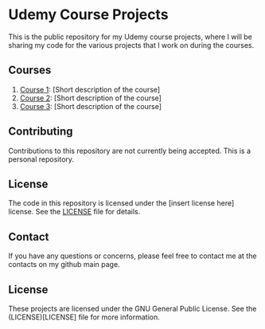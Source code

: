 # Udemy Course Projects

This is the public repository for my Udemy course projects, where I will be sharing my code for the various projects that I work on during the courses.

## Courses

1. [Course 1](course1/): [Short description of the course]
2. [Course 2](course2/): [Short description of the course]
3. [Course 3](course3/): [Short description of the course]

## Contributing

Contributions to this repository are not currently being accepted. This is a personal repository.

## License

The code in this repository is licensed under the [insert license here] license. See the [LICENSE](LICENSE) file for details.

## Contact

If you have any questions or concerns, please feel free to contact me at the contacts on my github main page.

## License

These projects are licensed under the GNU General Public License. See the (LICENSE)[LICENSE] file for more information.

